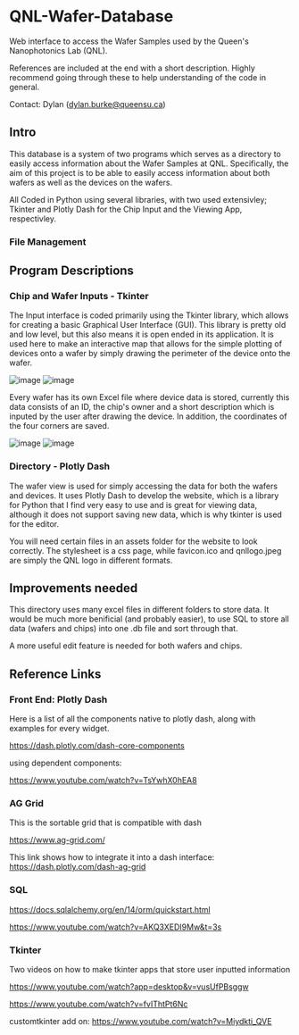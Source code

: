 # QNL-Wafer-Database
Web interface to access the Wafer Samples used by the Queen's Nanophotonics Lab (QNL).

References are included at the end with a short description. Highly recommend going through these to help understanding of the code in general.

Contact: Dylan (dylan.burke@queensu.ca)

## Intro
This database is a system of two programs which serves as a directory to easily access information about the Wafer Samples at QNL. Specifically, the aim of this project is to be able to easily access information about both wafers as well as the devices on the wafers. 

All Coded in Python using several libraries, with two used extensivley; Tkinter and Plotly Dash for the Chip Input and the Viewing App, respectivley.

### File Management

## Program Descriptions
### Chip and Wafer Inputs - Tkinter
The Input interface is coded primarily using the Tkinter library, which allows for creating a basic Graphical User Interface (GUI). This library is pretty old and low level, but this also means it is open ended in its application. It is used here to make an interactive map that allows for the simple plotting of devices onto a wafer by simply drawing the perimeter of the device onto the wafer.

![image](https://github.com/user-attachments/assets/0c1f2936-cc4e-4238-8123-6aa1885292de)
![image](https://github.com/user-attachments/assets/eb242896-837f-4ac6-86dd-1e152ee3a451)

Every wafer has its own Excel file where device data is stored, currently this data consists of an ID, the chip's owner and a short description which is inputed by the user after drawing the device. In addition, the coordinates of the four corners are saved.

![image](https://github.com/user-attachments/assets/85e2937a-5886-4d36-9370-52ba9922894c)
![image](https://github.com/user-attachments/assets/084bd433-741e-4ddb-b13c-2635fb4bfde1)

### Directory - Plotly Dash
The wafer view is used for simply accessing the data for both the wafers and devices. It uses Plotly Dash to develop the website, which is a library for Python that I find very easy to use and is great for viewing data, although it does not support saving new data, which is why tkinter is used for the editor. 

You will need certain files in an assets folder for the website to look correctly. The stylesheet is a css page, while favicon.ico and qnllogo.jpeg are simply the QNL logo in different formats. 

## Improvements needed
This directory uses many excel files in different folders to store data. It would be much more benificial (and probably easier), to use SQL to store all data (wafers and chips) into one .db file and sort through that.

A more useful edit feature is needed for both wafers and chips.

## Reference Links
### Front End: Plotly Dash
Here is a list of all the components native to plotly dash, along with examples for every widget. 

https://dash.plotly.com/dash-core-components

using dependent components: 

https://www.youtube.com/watch?v=TsYwhX0hEA8

### AG Grid
This is the sortable grid that is compatible with dash

https://www.ag-grid.com/

This link shows how to integrate it into a dash interface: https://dash.plotly.com/dash-ag-grid

### SQL 

https://docs.sqlalchemy.org/en/14/orm/quickstart.html 

https://www.youtube.com/watch?v=AKQ3XEDI9Mw&t=3s

### Tkinter
Two videos on how to make tkinter apps that store user inputted information

https://www.youtube.com/watch?app=desktop&v=vusUfPBsggw


https://www.youtube.com/watch?v=fvIThtPt6Nc

customtkinter add on: https://www.youtube.com/watch?v=Miydkti_QVE
